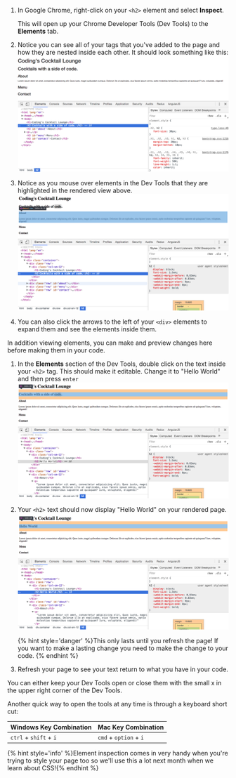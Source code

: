 1. In Google Chrome, right-click on your `<h2>` element and select **Inspect**.

    This will open up your Chrome Developer Tools (Dev Tools) to the **Elements** tab.
    
2. Notice you can see all of your tags that you've added to the page and how they are nested inside each other. It should look something like this:
![](images/devTools.png)

3. Notice as you mouse over elements in the Dev Tools that they are highlighted in the rendered view above.
![](images/highlight.png)

4. You can also click the arrows to the left of your `<div>` elements to expand them and see the elements inside them.

In addition viewing elements, you can make and preview changes here before making them in your code.
1. In the **Elements** section of the Dev Tools, double click on the text inside your `<h2>` tag. This should make it editable. Change it to "Hello World" and then press `enter` 
![](images/helloWorld1.png)

1. Your `<h2>` text should now display "Hello World" on your rendered page.
    ![](images/helloWorld2.png)
    
    {% hint style='danger' %}This only lasts until you refresh the page! If you want to make a lasting change you need to make the change to your code. {% endhint %}

1. Refresh your page to see your text return to what you have in your code.
    
You can either keep your Dev Tools open or close them with the small x in the upper right corner of the Dev Tools.

Another quick way to open the tools at any time is through a keyboard short cut:
    
| Windows Key Combination|Mac Key Combination |
|---|---|
|`ctrl` + `shift` + `i`|`cmd` + `option` + `i`|

{% hint style='info' %}Element inspection comes in very handy when you're trying to style your page too so we'll use this a lot next month when we learn about CSS!{% endhint %}
